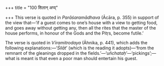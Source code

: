 +++
title = "100 शिलान् अप्य्"

+++
This verse is quoted in *Parāśaramādhava* (Ācāra, p. 355) in support of
the view that—‘if a guest comes to one’s house with a view to getting
food, and goes away without getting any, then all the rites that the
master of the house performs, in honour of the Gods and the Pitṛs,
become futile.’

The verse is quoted in *Vīramitrodaya* (Āhnika, p. 441), which adds the
following explanations:—‘*Śilāt*’ (which is the reading it adopts)—‘from
the remnant of the gleanings dropped in the
fields.’—‘*uñchataḥ*’—‘pickings’;—what is meant is that even a poor man
should entertain his guest.


